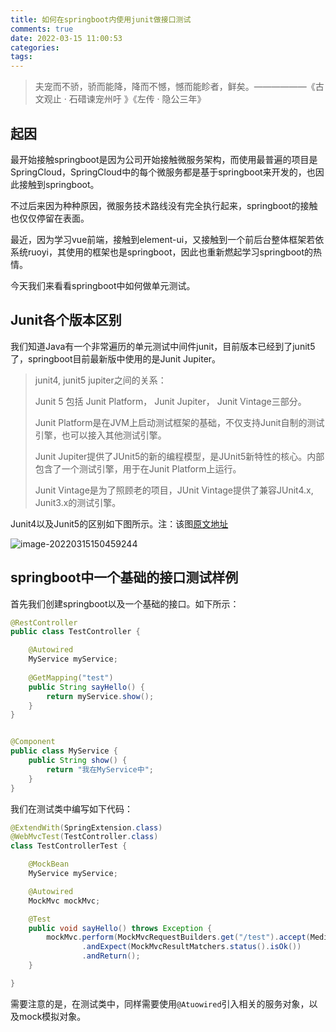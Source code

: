 ```yaml
---
title: 如何在springboot内使用junit做接口测试
comments: true
date: 2022-03-15 11:00:53
categories:
tags:
---
```




> 夫宠而不骄，骄而能降，降而不憾，憾而能眕者，鲜矣。——————《古文观止 · 石碏谏宠州吁 》《左传 · 隐公三年》

## 起因

最开始接触springboot是因为公司开始接触微服务架构，而使用最普遍的项目是SpringCloud，SpringCloud中的每个微服务都是基于springboot来开发的，也因此接触到springboot。

不过后来因为种种原因，微服务技术路线没有完全执行起来，springboot的接触也仅仅停留在表面。

最近，因为学习vue前端，接触到element-ui，又接触到一个前后台整体框架若依系统ruoyi，其使用的框架也是springboot，因此也重新燃起学习springboot的热情。

今天我们来看看springboot中如何做单元测试。

## Junit各个版本区别

我们知道Java有一个非常遍历的单元测试中间件junit，目前版本已经到了junit5了，springboot目前最新版中使用的是Junit Jupiter。

> junit4, junit5 jupiter之间的关系：
>
> Junit 5 包括 Junit Platform， Junit Jupiter， Junit Vintage三部分。
>
> Junit Platform是在JVM上启动测试框架的基础，不仅支持Junit自制的测试引擎，也可以接入其他测试引擎。
>
> Junit Jupiter提供了JUnit5的新的编程模型，是JUnit5新特性的核心。内部包含了一个测试引擎，用于在Junit Platform上运行。
>
> Junit Vintage是为了照顾老的项目，JUnit Vintage提供了兼容JUnit4.x, Junit3.x的测试引擎。

Junit4以及Junit5的区别如下图所示。注：该图[原文地址](https://www.jb51.net/article/216198.htm)

![image-20220315150459244](https://gitee.com/wieweicoding/kevinqimgs/raw/master/img/image-20220315150459244.png)

## springboot中一个基础的接口测试样例

首先我们创建springboot以及一个基础的接口。如下所示：

```java
@RestController
public class TestController {

    @Autowired
    MyService myService;
    
    @GetMapping("test")
    public String sayHello() {
        return myService.show();
    }
}


@Component
public class MyService {
    public String show() {
        return "我在MyService中";
    }
}
```

我们在测试类中编写如下代码：

```java
@ExtendWith(SpringExtension.class)
@WebMvcTest(TestController.class)
class TestControllerTest {

    @MockBean
    MyService myService;

    @Autowired
    MockMvc mockMvc;

    @Test
    public void sayHello() throws Exception {
        mockMvc.perform(MockMvcRequestBuilders.get("/test").accept(MediaType.ALL_VALUE))
                .andExpect(MockMvcResultMatchers.status().isOk())
                .andReturn();
    }

}
```

需要注意的是，在测试类中，同样需要使用`@Atuowired`引入相关的服务对象，以及mock模拟对象。